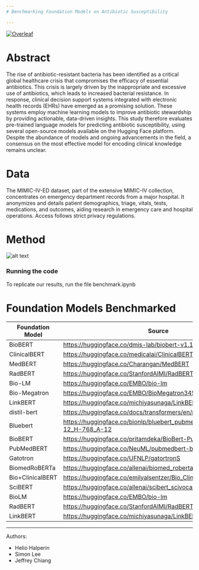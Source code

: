 ```yaml
---
# Benchmarking Foundation Models on Antibiotic Susceptibility

---
```

[![Overleaf](https://img.shields.io/badge/Overleaf-Bechmarking%20Foundation%20Models%20Antibiotics-lightblue.svg)]([https://paperswithcode.com/paper/multimodal-clinical-pseudo-notes-for](https://www.overleaf.com/3549673182rsnwhpnppmvt#9af1b1))

# Abstract

The rise of antibiotic-resistant bacteria has been identified as a critical global healthcare crisis that compromises the efficacy of essential antibiotics. This crisis is largely driven by the inappropriate and excessive use of antibiotics, which leads to increased bacterial resistance. In response, clinical decision support systems integrated with electronic health records (EHRs) have emerged as a promising solution. These systems employ machine learning models to improve antibiotic stewardship by providing actionable, data-driven insights. This study therefore evaluates pre-trained language models for predicting antibiotic susceptibility, using several open-source models available on the Hugging Face platform. Despite the abundance of models and ongoing advancements in the field, a consensus on the most effective model for encoding clinical knowledge remains unclear.

# Data

The MIMIC-IV-ED dataset, part of the extensive MIMIC-IV collection, concentrates on emergency department records from a major hospital. It anonymizes and details patient demographics, triage, vitals, tests, medications, and outcomes, aiding research in emergency care and hospital operations. Access follows strict privacy regulations.

# Method

![alt text](image.png)

### Running the code

To replicate our results, run the file benchmark.ipynb

# Foundation Models Benchmarked

| Foundation Model | Source |
|-----------------|-----------------|
| BioBERT  | https://huggingface.co/dmis-lab/biobert-v1.1  |
| ClinicalBERT  | https://huggingface.co/medicalai/ClinicalBERT |
| MedBERT  | https://huggingface.co/Charangan/MedBERT  |
| RadBERT  | https://huggingface.co/StanfordAIMI/RadBERT  |
| Bio-LM   | https://huggingface.co/EMBO/bio-lm |
| Bio-Megatron | https://huggingface.co/EMBO/BioMegatron345mUncased |
| LinkBERT  | https://huggingface.co/michiyasunaga/LinkBERT-large  |
| distil-bert  | https://huggingface.co/docs/transformers/en/model_doc/distilbert  |
| Bluebert | https://huggingface.co/bionlp/bluebert_pubmed_mimic_uncased_L-12_H-768_A-12 |
| BioBERT | https://huggingface.co/pritamdeka/BioBert-PubMed200kRCT |
| PubMedBERT | https://huggingface.co/NeuML/pubmedbert-base-embeddings |
| Gatotron | https://huggingface.co/UFNLP/gatortronS |
| BiomedRoBERTa | https://huggingface.co/allenai/biomed_roberta_base |
| Bio+ClinicalBERT | https://huggingface.co/emilyalsentzer/Bio_ClinicalBERT |
| SciBERT | https://huggingface.co/allenai/scibert_scivocab_uncased |
| BioLM | https://huggingface.co/EMBO/bio-lm |
| RadBERT | https://huggingface.co/StanfordAIMI/RadBERT |
| LinkBERT | https://huggingface.co/michiyasunaga/LinkBERT-large |



---
Authors:
- Helio Halperin
- Simon Lee
- Jeffrey Chiang
